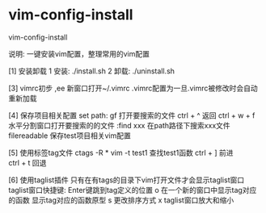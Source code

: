 # vim-config-install
vim-config-install



说明:
一键安装vim配置，整理常用的vim配置



[1] 安装卸载
1 安装:
./install.sh
2 卸载:
./uninstall.sh



[3] vimrc初步
,ee			新窗口打开~/.vimrc
.vimrc配置为一旦.vimrc被修改时会自动重新加载



[4] 保存项目相关配置 
set path:
gf			打开要搜索的文件
ctrl + ^		返回
ctrl + w + f		水平分割窗口打开要搜索的的文件
:find xxx		在path路径下搜索xxx文件
filereadable		保存test项目相关vim配置



[5] 使用标签tag文件
ctags -R *
vim -t test1		查找test1函数
ctrl + ]		前进	
ctrl + t		回退



[6] 使用taglist插件
只有在有tags的目录下vim打开文件才会显示taglist窗口
taglist窗口快捷键:
<CR>			Enter键跳到tag定义的位置
o			在一个新的窗口中显示tag对应的函数
<Space>			显示tag对应的函数原型
s			更改排序方式
x			taglist窗口放大和缩小



